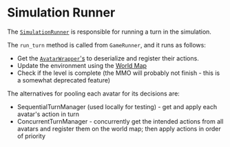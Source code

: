 # Simulation Runner

The [`SimulationRunner`](simulation-runner-file) is responsible
for running a turn in the simulation.

The `run_turn` method is called from `GameRunner`, and it
runs as follows:

- Get the [`AvatarWrapper`'s](avatar-wrapper-file) to
  deserialize and register their actions.
- Update the environment using the [World Map](world-map-doc)
- Check if the level is complete (the MMO will probably not
  finish - this is a somewhat deprecated feature)

The alternatives for pooling each avatar for its decisions are:

- SequentialTurnManager (used locally for testing) - get and
  apply each avatar's action in turn
- ConcurrentTurnManager - concurrently get the intended
  actions from all avatars and register them on the world map;
  then apply actions in order of priority

[simulation-runner-file]: /aimmo-game/simulation/simulation_runner.py
[avatar-wrapper-file]: /aimmo-game/simulation/avatar/avatar_wrapper.py
[world-map-doc]: world-map.md

